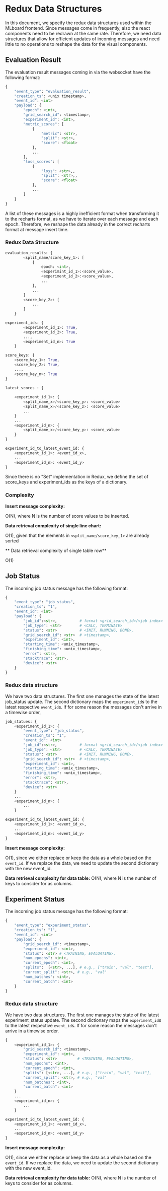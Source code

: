 # Redux Data Structures

In this document, we specify the redux data structures used within the MLboard frontend. Since messages come in frequently, also the react components need to be redrawn at the same rate. 
Therefore, we need data structures that allow for efficient updates of incoming messages and need little to no operations to reshape the data for the visual components. 

## Evaluation Result

The evaluation result messages coming in via the websocket have the following format:

```python
{
    "event_type": "evaluation_result",
    "creation_ts": <unix timestamp>,
    "event_id": <int>
    "payload": {
        "epoch": <int>,
        "grid_search_id": <timestamp>, 
        "experiment_id": <int>,
        "metric_scores": [
            {
                "metric": <str>, 
                "split": <str>,
                "score": <float>
            }, 
            ...
        ],
        "loss_scores": [
            {
                "loss": <str>,, 
                "split": <str>,,
                "score": <float>
            },
            ...
        ]
    }
}
```
A list of these messages is a highly inefficient format when transforming it to the recharts format, as we have to iterate over each message and each epoch. Therefore, we reshape the data already in the correct recharts format at message insert time. 


### Redux Data Structure

```python
evaluation_results: {
        <split_name/score_key_1>: [
            {
                epoch: <int>, 
                <experimint_id_1>:<score_value>,
                <experiment_id_2>:<score_value>,
                ... 
            },
            ...
        ]
        <score_key_2>: [
            ...
        ]
    }

experiment_ids: {
        <experiment_id_1>: True,
        <experiment_id_2>: True, 
        ...,
        <experiment_id_n>: True
    }

score_keys: {
    <score_key_1>: True,
    <score_key_2>: True,
    ...,
    <score_key_m>: True
}

latest_scores : {
    
    <experiment_id_1>: {
        <split_name_x>/<score_key_y>: <score_value>
        <split_name_x>/<score_key_z>: <score_value>
        ...
    }
    ...
    <experiment_id_n>: {
        <split_name_x>/<score_key_y>: <score_value>
    }
}

experiment_id_to_latest_event_id: {
    <experiment_id_1>: <event_id_x>,
    ...
    <experiment_id_n>: <event_id_y>
}


```

Since there is no "Set" implementation in Redux, we define the set of score_keys and experiment_ids as the keys of a dictionary. 

### Complexity

**Insert message complexity:**

O(N), where N is the number of score values to be inserted. 

**Data retrieval complexity of single line chart:**

O(1), given that the elements in `<split_name/score_key_1>` are already sorted

** Data retrieval complexity of single table row**

O(1)



## Job Status

The incoming job status message has the following format:

```python
{
    "event_type": "job_status",
    "creation_ts": "1",
    "event_id": <int>
    "payload": { 
        "job_id":<str>,          # format <grid_search_id>/<job index>
        "job_type": <str>        # <CALC, TERMINATE>
        "status": <str>          # <INIT, RUNNING, DONE>,
        "grid_search_id": <str>  # <timestamp>, 
        "experiment_id": <int>,
        "starting_time": <unix_timestamp>,
        "finishing_time": <unix_timestamp>,
        "error": <str>,
        "stacktrace": <str>,
        "device": <str>
    }
}
```

### Redux data structure

We have two data structures. The first one manages the state of the latest job_status update. The second dictionary maps the `experiment_id`s to the latest respective `event_id`s. If for some reason the messages don't arrive in a timewise order, 

```python
job_statues: {
    <experiment_id_1>: {
        "event_type": "job_status",
        "creation_ts": "1",
        "event_id": <int>
        "job_id":<str>,          # format <grid_search_id>/<job index>
        "job_type": <str>        # <CALC, TERMINATE>
        "status": <str>          # <INIT, RUNNING, DONE>,
        "grid_search_id": <str>  # <timestamp>, 
        "experiment_id": <int>,
        "starting_time": <unix_timestamp>,
        "finishing_time": <unix_timestamp>,
        "error": <str>,
        "stacktrace": <str>,
        "device": <str>
    }
    ...
    <experiment_id_n>: {
        ...
    }

experiment_id_to_latest_event_id: {
    <experiment_id_1>: <event_id_x>,
    ...
    <experiment_id_n>: <event_id_y>
}
```

**Insert message complexity:**

O(1), since we either replace or keep the data as a whole based on the `event_id`. If we replace the data, we need to update the second dictionary with the new event_id.

**Data retrieval complexity for data table:**
O(N), where N is the number of keys to consider for as columns.


## Experiment Status

The incoming job status message has the following format:

```python
{
    "event_type": "experiment_status",
    "creation_ts": "1",
    "event_id": <int>
    "payload": { 
        "grid_search_id": <timestamp>, 
        "experiment_id": <int>,
        "status": <str> # <TRAINING, EVALUATING>,
        "num_epochs": <int>,
        "current_epoch": <int>,
        "splits":  [<str>, ...], # e.g., ["train", "val", "test"],
        "current_split": <str>, # e.g., "val"
        "num_batches": <int>,
        "current_batch": <int>
    }
}
```

### Redux data structure

We have two data structures. The first one manages the state of the latest experiment_status update. The second dictionary maps the `experiment_id`s to the latest respective `event_id`s. If for some reason the messages don't arrive in a timewise order. 

```python
{
    <experiment_id_1>: {
        "grid_search_id": <timestamp>, 
        "experiment_id": <int>,
        "status": <str>         # <TRAINING, EVALUATING>,
        "num_epochs": <int>,
        "current_epoch": <int>,
        "splits": [<str>, ...], # e.g., ["train", "val", "test"],
        "current_split": <str>, # e.g., "val"
        "num_batches": <int>,
        "current_batch": <int>
    }
    ...
    <experiment_id_n>: {
        ...
    }

experiment_id_to_latest_event_id: {
    <experiment_id_1>: <event_id_x>,
    ...
    <experiment_id_n>: <event_id_y>
}
```

**Insert message complexity:**

O(1), since we either replace or keep the data as a whole based on the `event_id`. If we replace the data, we need to update the second dictionary with the new event_id.

**Data retrieval complexity for data table:**
O(N), where N is the number of keys to consider for as columns.